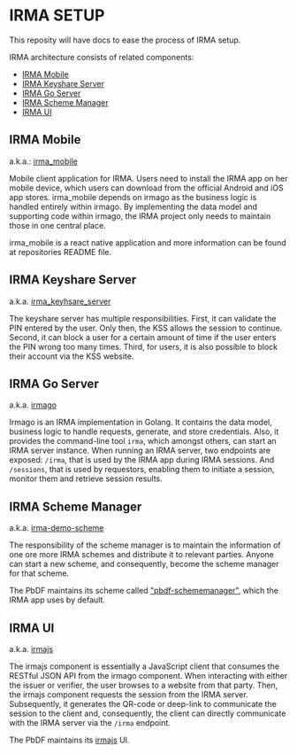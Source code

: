 # IRMA SETUP

This reposity will have docs to ease the process of IRMA setup.

IRMA architecture consists of related components:

- [IRMA Mobile](#irma-mobile)
- [IRMA Keyshare Server](#irma-keyshare-server)
- [IRMA Go Server](#irma-go-server)
- [IRMA Scheme Manager](#irma-scheme-manager)
- [IRMA UI](#irma-ui)

## IRMA Mobile

a.k.a.: [irma_mobile](https://github.com/InternetNZ/irma_mobile)

Mobile client application for IRMA. Users need to install the IRMA app on her mobile device, which users can download 
from the official Android and iOS app stores. irma_mobile depends on irmago as the business logic is handled entirely 
within irmago. By implementing the data model and supporting code within irmago, the IRMA project only needs to maintain 
those in one central place.

irma_mobile is a react native application and more information can be found at repositories README file.

## IRMA Keyshare Server

a.k.a. [irma_keyhsare_server](https://github.com/InternetNZ/irma_keyshare_server)

The keyshare server has multiple responsibilities. First, it can validate the PIN entered by the user. Only then, the 
KSS allows the session to continue. Second, it can block a user for a certain amount of time if the user enters the 
PIN wrong too many times. Third, for users, it is also possible to block their account via the KSS website. 

## IRMA Go Server

a.k.a. [irmago](https://github.com/privacybydesign/irmago)

Irmago is an IRMA implementation in Golang. It contains the data model, business logic to handle requests, generate, 
and store credentials. Also, it provides the command-line tool `irma`, which amongst others, can start an IRMA server 
instance. When running an IRMA server, two endpoints are exposed: `/irma`, that is used by the IRMA app during IRMA 
sessions. And `/sessions`, that is used by requestors, enabling them to initiate a session, monitor them and retrieve 
session results.

## IRMA Scheme Manager

a.k.a. [irma-demo-scheme](https://github.com/InternetNZ/inz-demo-scheme)

The responsibility of the scheme manager is to maintain the information of one ore more IRMA schemes and distribute it 
to relevant parties. Anyone can start a new scheme, and consequently, become the scheme manager for that scheme.

The PbDF maintains its scheme called ["pbdf-schememanager"](https://github.com/privacybydesign/pbdf-schememanager), which the IRMA app uses by default.

## IRMA UI

a.k.a. [irmajs](https://github.com/InternetNZ/irma-demo-ui)

The irmajs component is essentially a JavaScript client that consumes the RESTful JSON API from the irmago component. 
When interacting with either the issuer or verifier, the user browses to a website from that party. Then, the irmajs 
component requests the session from the IRMA server. Subsequently, it generates the QR-code or deep-link to communicate 
the session to the client and, consequently, the client can directly communicate with the IRMA server via the `/irma` 
endpoint.

The PbDF maintains its [irmajs](https://github.com/privacybydesign/irmajs) UI.

